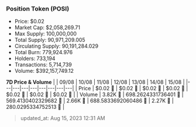 
  ### Position Token (POSI)
  - Price: $0.02
  - Market Cap: $2,058,269.71
  - Max Supply: 100,000,000
  - Total Supply: 90,971,209.005
  - Circulating Supply: 90,191,284.029
  - Total Burn: 779,924.976
  - Holders: 733,194
  - Transactions: 5,714,739
  - Volume: $392,157,749.12

  **7D Price & Volume**
  | | 09&#x2F;08 | 10&#x2F;08 | 11&#x2F;08 | 12&#x2F;08 | 13&#x2F;08 | 14&#x2F;08 | 15&#x2F;08 |
  |---|---|---|---|---|---|---|---|
  | Price | $0.02 🚀 | $0.02 🚀 | $0.02 🔻 | $0.02 🔻 | $0.02 🚀 | $0.02 🚀 | $0.02 🚀 |
  | Volume | 3.82K 🚀 | 698.2624331736401 🔻 | 569.4130402329682 🔻 | 2.66K 🚀 | 688.5833692060486 🔻 | 2.27K 🚀 | 280.0295334752513 🔻 |

  > updated_at: Aug 15, 2023 12:31 AM
